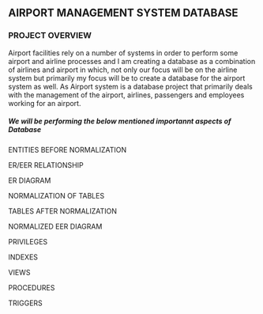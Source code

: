 ## AIRPORT MANAGEMENT SYSTEM DATABASE



### PROJECT OVERVIEW

Airport facilities rely on a number of systems in order to perform some airport and airline processes and I am creating a 
database as a combination of airlines and airport in which, not only our focus will be on the airline system but primarily 
my focus will be to create a database for the airport system as well. As Airport system is a database project that primarily 
deals with the management of the airport, airlines, passengers and employees working for an airport. 


##### We will be performing the below mentioned importannt aspects of Database

ENTITIES BEFORE NORMALIZATION 

ER/EER RELATIONSHIP

ER DIAGRAM

NORMALIZATION OF TABLES

TABLES AFTER NORMALIZATION

NORMALIZED EER DIAGRAM

PRIVILEGES

INDEXES

VIEWS

PROCEDURES

TRIGGERS

